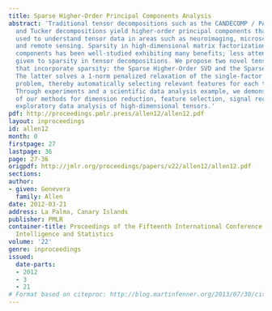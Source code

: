 ```yaml
---
title: Sparse Higher-Order Principal Components Analysis
abstract: 'Traditional tensor decompositions such as the CANDECOMP / PARAFAC (CP)
  and Tucker decompositions yield higher-order principal components that have been
  used to understand tensor data in areas such as neuroimaging, microscopy, chemometrics,
  and remote sensing. Sparsity in high-dimensional matrix factorizations and principal
  components has been well-studied exhibiting many benefits; less attention has been
  given to sparsity in tensor decompositions. We propose two novel tensor decompositions
  that incorporate sparsity: the Sparse Higher-Order SVD and the Sparse CP Decomposition.
  The latter solves a 1-norm penalized relaxation of the single-factor CP optimization
  problem, thereby automatically selecting relevant features for each tensor factor.
  Through experiments and a scientific data analysis example, we demonstrate the utility
  of our methods for dimension reduction, feature selection, signal recovery, and
  exploratory data analysis of high-dimensional tensors.'
pdf: http://proceedings.pmlr.press/allen12/allen12.pdf
layout: inproceedings
id: allen12
month: 0
firstpage: 27
lastpage: 36
page: 27-36
origpdf: http://jmlr.org/proceedings/papers/v22/allen12/allen12.pdf
sections: 
author:
- given: Genevera
  family: Allen
date: 2012-03-21
address: La Palma, Canary Islands
publisher: PMLR
container-title: Proceedings of the Fifteenth International Conference on Artificial
  Intelligence and Statistics
volume: '22'
genre: inproceedings
issued:
  date-parts:
  - 2012
  - 3
  - 21
# Format based on citeproc: http://blog.martinfenner.org/2013/07/30/citeproc-yaml-for-bibliographies/
---
```

